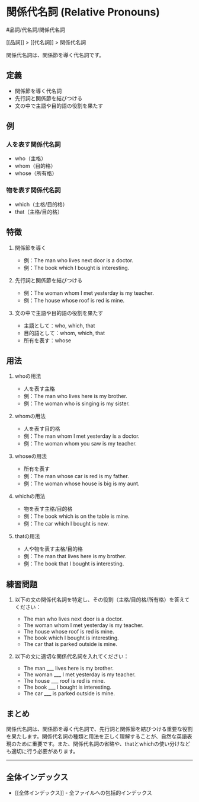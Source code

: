 # 関係代名詞 (Relative Pronouns)

#品詞/代名詞/関係代名詞

[[品詞]] > [[代名詞]] > 関係代名詞

関係代名詞は、関係節を導く代名詞です。

## 定義
- 関係節を導く代名詞
- 先行詞と関係節を結びつける
- 文の中で主語や目的語の役割を果たす

## 例
### 人を表す関係代名詞
- who（主格）
- whom（目的格）
- whose（所有格）

### 物を表す関係代名詞
- which（主格/目的格）
- that（主格/目的格）

## 特徴
1. 関係節を導く
   - 例：The man who lives next door is a doctor.
   - 例：The book which I bought is interesting.

2. 先行詞と関係節を結びつける
   - 例：The woman whom I met yesterday is my teacher.
   - 例：The house whose roof is red is mine.

3. 文の中で主語や目的語の役割を果たす
   - 主語として：who, which, that
   - 目的語として：whom, which, that
   - 所有を表す：whose

## 用法
1. whoの用法
   - 人を表す主格
   - 例：The man who lives here is my brother.
   - 例：The woman who is singing is my sister.

2. whomの用法
   - 人を表す目的格
   - 例：The man whom I met yesterday is a doctor.
   - 例：The woman whom you saw is my teacher.

3. whoseの用法
   - 所有を表す
   - 例：The man whose car is red is my father.
   - 例：The woman whose house is big is my aunt.

4. whichの用法
   - 物を表す主格/目的格
   - 例：The book which is on the table is mine.
   - 例：The car which I bought is new.

5. thatの用法
   - 人や物を表す主格/目的格
   - 例：The man that lives here is my brother.
   - 例：The book that I bought is interesting.

## 練習問題
1. 以下の文の関係代名詞を特定し、その役割（主格/目的格/所有格）を答えてください：
   - The man who lives next door is a doctor.
   - The woman whom I met yesterday is my teacher.
   - The house whose roof is red is mine.
   - The book which I bought is interesting.
   - The car that is parked outside is mine.

2. 以下の文に適切な関係代名詞を入れてください：
   - The man ___ lives here is my brother.
   - The woman ___ I met yesterday is my teacher.
   - The house ___ roof is red is mine.
   - The book ___ I bought is interesting.
   - The car ___ is parked outside is mine.

## まとめ
関係代名詞は、関係節を導く代名詞で、先行詞と関係節を結びつける重要な役割を果たします。関係代名詞の種類と用法を正しく理解することが、自然な英語表現のために重要です。また、関係代名詞の省略や、thatとwhichの使い分けなども適切に行う必要があります。

---

## 全体インデックス
- [[全体インデックス]] - 全ファイルへの包括的インデックス 